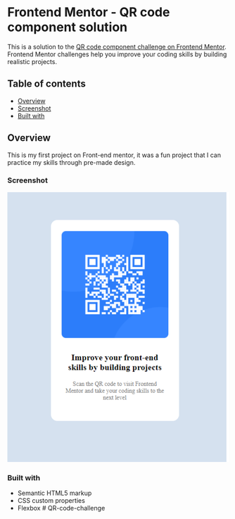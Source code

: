 # Frontend Mentor - QR code component solution

This is a solution to the [QR code component challenge on Frontend Mentor](https://www.frontendmentor.io/challenges/qr-code-component-iux_sIO_H). Frontend Mentor challenges help you improve your coding skills by building realistic projects.

## Table of contents

- [Overview](#overview)
- [Screenshot](#screenshot)
- [Built with](#built-with)

## Overview

This is my first project on Front-end mentor, it was a fun project that I can practice my skills through pre-made design.

### Screenshot

![](./images/screenshot.jpg)

### Built with

- Semantic HTML5 markup
- CSS custom properties
- Flexbox
#   Q R - c o d e - c h a l l e n g e 
 
 

